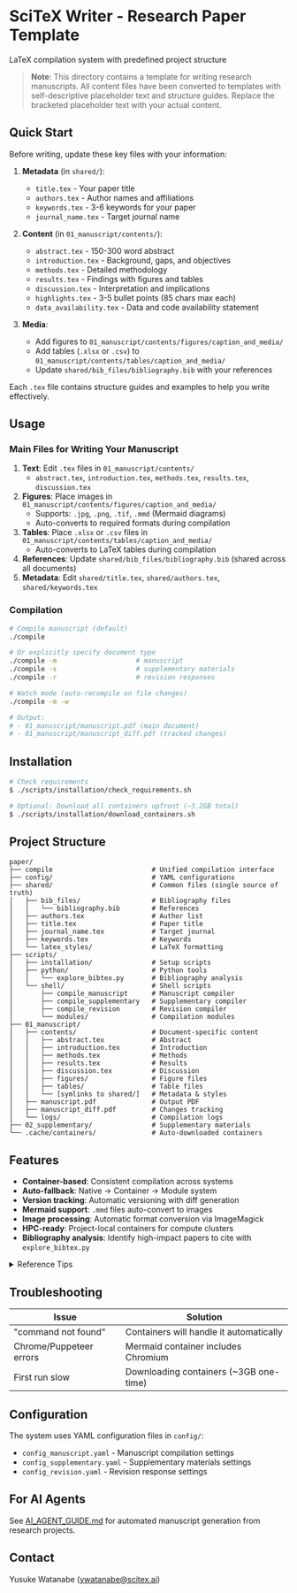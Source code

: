 <!-- ---
!-- Timestamp: 2025-09-30 22:06:02
!-- Author: ywatanabe
!-- File: /ssh:sp:/home/ywatanabe/proj/neurovista/paper/README.md
!-- --- -->

# SciTeX Writer - Research Paper Template

LaTeX compilation system with predefined project structure

> **Note**: This directory contains a template for writing research manuscripts. All content files have been converted to templates with self-descriptive placeholder text and structure guides. Replace the bracketed placeholder text with your actual content.

## Quick Start

Before writing, update these key files with your information:

1. **Metadata** (in `shared/`):
   - `title.tex` - Your paper title
   - `authors.tex` - Author names and affiliations
   - `keywords.tex` - 3-6 keywords for your paper
   - `journal_name.tex` - Target journal name

2. **Content** (in `01_manuscript/contents/`):
   - `abstract.tex` - 150-300 word abstract
   - `introduction.tex` - Background, gaps, and objectives
   - `methods.tex` - Detailed methodology
   - `results.tex` - Findings with figures and tables
   - `discussion.tex` - Interpretation and implications
   - `highlights.tex` - 3-5 bullet points (85 chars max each)
   - `data_availability.tex` - Data and code availability statement

3. **Media**:
   - Add figures to `01_manuscript/contents/figures/caption_and_media/`
   - Add tables (`.xlsx` or `.csv`) to `01_manuscript/contents/tables/caption_and_media/`
   - Update `shared/bib_files/bibliography.bib` with your references

Each `.tex` file contains structure guides and examples to help you write effectively.

## Usage

### Main Files for Writing Your Manuscript

1. **Text**: Edit `.tex` files in `01_manuscript/contents/`
   - `abstract.tex`, `introduction.tex`, `methods.tex`, `results.tex`, `discussion.tex`
2. **Figures**: Place images in `01_manuscript/contents/figures/caption_and_media/`
   - Supports: `.jpg`, `.png`, `.tif`, `.mmd` (Mermaid diagrams)
   - Auto-converts to required formats during compilation
3. **Tables**: Place `.xlsx` or `.csv` files in `01_manuscript/contents/tables/caption_and_media/`
   - Auto-converts to LaTeX tables during compilation
4. **References**: Update `shared/bib_files/bibliography.bib` (shared across all documents)
5. **Metadata**: Edit `shared/title.tex`, `shared/authors.tex`, `shared/keywords.tex`

### Compilation

```bash
# Compile manuscript (default)
./compile

# Or explicitly specify document type
./compile -m                    # manuscript
./compile -s                    # supplementary materials
./compile -r                    # revision responses

# Watch mode (auto-recompile on file changes)
./compile -m -w

# Output:
# - 01_manuscript/manuscript.pdf (main document)
# - 01_manuscript/manuscript_diff.pdf (tracked changes)
```

## Installation

```bash
# Check requirements
$ ./scripts/installation/check_requirements.sh

# Optional: Download all containers upfront (~3.2GB total)
$ ./scripts/installation/download_containers.sh
```

## Project Structure

```
paper/
├── compile                         # Unified compilation interface
├── config/                         # YAML configurations
├── shared/                         # Common files (single source of truth)
│   ├── bib_files/                  # Bibliography files
│   │   └── bibliography.bib        # References
│   ├── authors.tex                 # Author list
│   ├── title.tex                   # Paper title
│   ├── journal_name.tex            # Target journal
│   ├── keywords.tex                # Keywords
│   └── latex_styles/               # LaTeX formatting
├── scripts/
│   ├── installation/               # Setup scripts
│   ├── python/                     # Python tools
│   │   └── explore_bibtex.py       # Bibliography analysis
│   └── shell/                      # Shell scripts
│       ├── compile_manuscript      # Manuscript compiler
│       ├── compile_supplementary   # Supplementary compiler
│       ├── compile_revision        # Revision compiler
│       └── modules/                # Compilation modules
├── 01_manuscript/
│   ├── contents/                   # Document-specific content
│   │   ├── abstract.tex            # Abstract
│   │   ├── introduction.tex        # Introduction
│   │   ├── methods.tex             # Methods
│   │   ├── results.tex             # Results
│   │   ├── discussion.tex          # Discussion
│   │   ├── figures/                # Figure files
│   │   ├── tables/                 # Table files
│   │   └── [symlinks to shared/]   # Metadata & styles
│   ├── manuscript.pdf              # Output PDF
│   ├── manuscript_diff.pdf         # Changes tracking
│   └── logs/                       # Compilation logs
├── 02_supplementary/               # Supplementary materials
└── .cache/containers/              # Auto-downloaded containers
```

## Features

- **Container-based**: Consistent compilation across systems
- **Auto-fallback**: Native → Container → Module system
- **Version tracking**: Automatic versioning with diff generation
- **Mermaid support**: `.mmd` files auto-convert to images
- **Image processing**: Automatic format conversion via ImageMagick
- **HPC-ready**: Project-local containers for compute clusters
- **Bibliography analysis**: Identify high-impact papers to cite with `explore_bibtex.py`

<details>
<summary>Reference Tips</summary>

### 1. Get BibTeX file from AI2
Access [AI2 Asta](https://asta.allen.ai/chat/) and download BibTeX file for your query by clicking `Export All Citations`.

### 2. Find related articles published by co-authors

``` bash
python ./scripts/python/generate_ai2_prompt.py --type coauthors

# This will generate a prompt based on your manuscript's title, keywords, authors, and abstract
# Copy the output and paste it into AI2 Asta to find related papers by your co-authors
# Then click 'Export All Citations' to download the BibTeX file
```


## Bibliography Analysis Tool

The `explore_bibtex.py` script helps analyze and filter BibTeX files enriched with citation counts and journal impact factors:

```bash
# Find high-impact uncited papers (score = citations + IF×10)
./scripts/python/explore_bibtex.py \
	shared/bib_files/bibliography.bib \
    --uncited --min-score 150 --limit 10

# Filter by keyword and metrics
./scripts/python/explore_bibtex.py \
	shared/bib_files/bibliography.bib \
    --keyword "seizure prediction" --min-citations 100 --year-min 2015

# Show statistics about your bibliography
./scripts/python/explore_bibtex.py \
	shared/bib_files/bibliography.bib --stats

# Find recent high-impact papers (2020+, IF > 5.0)
./scripts/python/explore_bibtex.py \
	shared/bib_files/bibliography.bib \
    --year-min 2020 --min-if 5.0 --limit 10

# Compare against cited papers in manuscript
./scripts/python/explore_bibtex.py \
	shared/bib_files/bibliography.bib \
    --cited --sort citation_count --reverse

# Export filtered subset to new .bib file
./scripts/python/explore_bibtex.py \
	shared/bib_files/bibliography.bib \
    --min-if 5.0 --min-citations 50 --output high_impact.bib
```

**Available filters:**
- `--min-citations N` / `--max-citations N` - Citation count range
- `--min-if X` / `--max-if X` - Journal impact factor range
- `--min-score X` - Minimum composite score (citations + IF×10)
- `--year-min Y` / `--year-max Y` - Publication year range
- `--keyword "text"` - Search in title/abstract/keywords
- `--journal "name"` - Filter by journal (partial match)
- `--author "name"` - Filter by author (partial match)
- `--cited` / `--uncited` - Compare with manuscript citations
- `--sort FIELD` - Sort by: citation_count, journal_impact_factor, year, title, score
- `--reverse` - Sort descending
- `--stats` - Show summary statistics
- `--limit N` - Maximum papers to display
- `--output FILE` - Export filtered results to .bib file

</details>

## Troubleshooting

| Issue                   | Solution                                |
|-------------------------|-----------------------------------------|
| "command not found"     | Containers will handle it automatically |
| Chrome/Puppeteer errors | Mermaid container includes Chromium     |
| First run slow          | Downloading containers (~3GB one-time)  |

## Configuration

The system uses YAML configuration files in `config/`:
- `config_manuscript.yaml` - Manuscript compilation settings
- `config_supplementary.yaml` - Supplementary materials settings
- `config_revision.yaml` - Revision response settings

## For AI Agents

See [AI_AGENT_GUIDE.md](./AI_AGENT_GUIDE.md) for automated manuscript generation from research projects.

## Contact

Yusuke Watanabe (ywatanabe@scitex.ai)

<!-- EOF -->